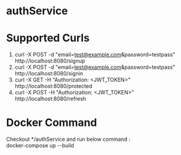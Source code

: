 # authService

# Supported Curls
1) curl -X POST -d "email=test@example.com&password=testpass" http://localhost:8080/signup <br />
2) curl -X POST -d "email=test@example.com&password=testpass" http://localhost:8080/signin <br />
3) curl -X GET -H "Authorization: <JWT_TOKEN>" http://localhost:8080/protected <br />
4) curl -X POST -H "Authorization: <JWT_TOKEN>" http://localhost:8080/refresh

# Docker Command
Checkout */authService and run below command : <br />
docker-compose up --build
